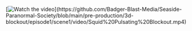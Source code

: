 


[![Watch the video]([https://github.com/Badger-Blast-Media/Seaside-Paranormal-Society/blob/main/pre-production/3d-blockout/episode1/scene1/images/Squid_Stalking_Blockout.png](https://github.com/Badger-Blast-Media/Seaside-Paranormal-Society/blob/main/pre-production/3d-blockout/episode1/scene1/video/Squid%20Pulsating%20Blockout.mp4))](https://github.com/Badger-Blast-Media/Seaside-Paranormal-Society/blob/main/pre-production/3d-blockout/episode1/scene1/video/Squid%20Pulsating%20Blockout.mp4)
